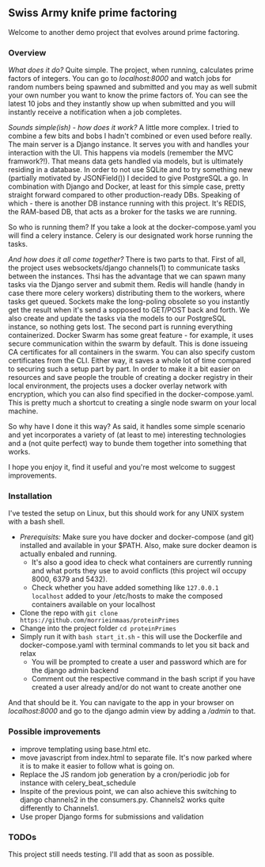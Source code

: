 ## Swiss Army knife prime factoring

Welcome to another demo project that evolves around prime factoring. 

### Overview

_What does it do?_ Quite simple. The project, when running, calculates prime factors of integers. You can go to _localhost:8000_ and watch
jobs for random numbers being spawned and submitted and you may as well submit your own number you want to know the prime factors of. 
You can see the latest 10 jobs and they instantly show up when submitted and you will instantly receive a notification when a job completes.

_Sounds simple(ish) - how does it work?_ A little more complex. I tried to combine a few bits and bobs I hadn't combined or even used before really.
The main server is a Django instance. It serves you with and handles your interaction with the UI. This happens via models (remember the MVC framwork?!). 
That means data gets handled via models, but is ultimately residing in a database. In order to not use SQLite and to try something new (partially motivated by JSONField()) 
I decided to give PostgreSQL a go. In combination with Django and Docker, at least for this simple case, pretty straight forward compared to other production-ready DBs.
Speaking of which - there is another DB instance running with this project. It's REDIS, the RAM-based DB, that acts as a broker for the tasks we are running.

So who is running them? If you take a look at the docker-compose.yaml you will find a celery instance. Celery is our designated work horse running the tasks.

_And how does it all come together?_ There is two parts to that. First of all, the project uses websockets/django channels(1) to communicate tasks between the instances. Thsi has
the advantage that we can spawn many tasks via the Django server and submit them. Redis will handle (handy in case there more celery workers) distributing them to the workers, where tasks get queued. 
Sockets make the long-poling obsolete so you instantly get the result when it's send a sopposed to GET/POST back and forth. We also create and update the tasks via 
the models to our PostgreSQL instance, so nothing gets lost.
The second part is running everything containerized. Docker Swarm has some great feature - for example, it uses secure communication within the swarm by default. This is done
issueing CA certificates for all containers in the swarm. You can also specify custom certificates from the CLI. Either way, it saves a whole lot of time compared to securing such a setup part by part. 
In order to make it a bit easier on resources and save people the trouble of creating a docker registry in their local environment, the projects uses a docker overlay network
with encryption, which you can also find specified in the docker-compose.yaml. This is pretty much a shortcut to creating a single node swarm on your local machine. 

So why have I done it this way? As said, it handles some simple scenario and yet incorporates a variety of (at least to me) interesting technologies and a (not quite perfect) way 
to bunde them together into something that works. 

I hope you enjoy it, find it useful and you're most welcome to suggest improvements.

### Installation

I've tested the setup on Linux, but this should work for any UNIX system with a bash shell.

* _Prerequisits:_ Make sure you have docker and docker-compose (and git) installed and available in your $PATH. Also, make sure docker deamon is actually enbaled and running.
  * It's also a good idea to check what containers are currently running and what ports they use to avoid conflicts (this project wil occupy 8000, 6379 and 5432).
  * Check whether you have added something like `127.0.0.1   localhost` added to your /etc/hosts to make the composed containers available on your localhost
* Clone the repo with `git clone https://github.com/morrieinmaas/proteinPrimes`
* Change into the project folder `cd proteinPrimes`
* Simply run it with `bash start_it.sh` - this will use the Dockerfile and docker-compose.yaml with terminal commands to let you sit back and relax
  * You will be prompted to create a user and password which are for the django admin backend
  * Comment out the respective command in the bash script if you have created a user already and/or do not want to create another one

And that should be it. You can navigate to the app in your browser on _localhost:8000_ and go to the django admin view by adding a _/admin_ to that.

### Possible improvements

* improve templating using base.html etc.
* move javascript from index.html to separate file. It's now parked where it is to make it easier to follow what is going on.
* Replace the JS random job generation by a cron/periodic job for instance with celery\_beat\_schedule
* Inspite of the previous point, we can also achieve this switching to django channels2 in the consumers.py. Channels2 works quite differently to Channels1.
* Use proper Django forms for submissions and validation

### TODOs

This project still needs testing. I'll add that as soon as possible.
